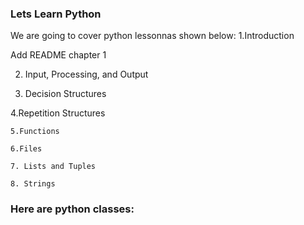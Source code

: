 
### Lets Learn Python


We are going to cover python lessonnas shown below:
  1.Introduction
	
Add README chapter 1

 
2. Input, Processing, and Output
 
3. Decision Structures
 
4.Repetition Structures
 
	5.Functions
 
	6.Files
 
	7. Lists and Tuples
 
	8. Strings



### Here are python classes:
